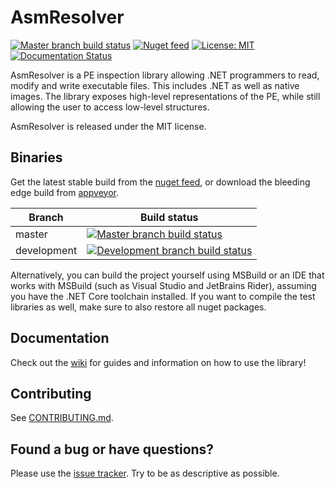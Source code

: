 AsmResolver
===========

 [![Master branch build status](https://img.shields.io/appveyor/ci/Washi1337/AsmResolver/master.svg)](https://ci.appveyor.com/project/Washi1337/asmresolver/branch/master) [![Nuget feed](https://img.shields.io/nuget/v/AsmResolver.svg)](https://www.nuget.org/packages/AsmResolver/)  [![License: MIT](https://img.shields.io/badge/License-MIT-yellow.svg)](https://opensource.org/licenses/MIT) [![Documentation Status](https://readthedocs.org/projects/asmresolver/badge/?version=latest)](https://asmresolver.readthedocs.io/en/latest/?badge=latest)

AsmResolver is a PE inspection library allowing .NET programmers to read, modify and write executable files. This includes .NET as well as native images. The library exposes high-level representations of the PE, while still allowing the user to access low-level structures.

AsmResolver is released under the MIT license.


Binaries
--------
Get the latest stable build from the [nuget feed](https://www.nuget.org/packages/AsmResolver/), or download the bleeding edge build from [appveyor](https://ci.appveyor.com/project/Washi1337/asmresolver/build/artifacts).

| Branch | Build status |
|--------|--------|
| master | [![Master branch build status](https://img.shields.io/appveyor/ci/Washi1337/AsmResolver/master.svg)](https://ci.appveyor.com/project/Washi1337/asmresolver/branch/master) |
| development | [![Development branch build status](https://img.shields.io/appveyor/ci/Washi1337/AsmResolver/development.svg)](https://ci.appveyor.com/project/Washi1337/asmresolver/branch/development)

Alternatively, you can build the project yourself using MSBuild or an IDE that works with MSBuild (such as Visual Studio and JetBrains Rider), assuming you have the .NET Core toolchain installed. If you want to compile the test libraries as well, make sure to also restore all nuget packages.


Documentation
-------------
Check out the [wiki](https://asmresolver.readthedocs.org/) for guides and information on how to use the library!


Contributing
------------
See [CONTRIBUTING.md](CONTRIBUTING.md).


Found a bug or have questions?
------------------------------
Please use the [issue tracker](https://github.com/Washi1337/AsmResolver/issues). Try to be as descriptive as possible.

